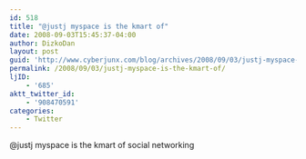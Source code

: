 ```yaml
---
id: 518
title: "@justj myspace is the kmart of"
date: 2008-09-03T15:45:37-04:00
author: DizkoDan
layout: post
guid: 'http://www.cyberjunx.com/blog/archives/2008/09/03/justj-myspace-is-the-kmart-of/'
permalink: /2008/09/03/justj-myspace-is-the-kmart-of/
ljID:
    - '685'
aktt_twitter_id:
    - '908470591'
categories:
    - Twitter
---
```


@justj myspace is the kmart of social networking
